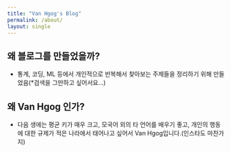 ```yaml
---
title: "Van Hgog's Blog"
permalink: /about/
layout: single
---
```


## 왜 블로그를 만들었을까?
- 통계, 코딩, ML 등에서 개인적으로 반복해서 찾아보는 주제들을 정리하기 위해 만들었음(*검색을 그만하고 싶어서요...)
## 왜 Van Hgog 인가?
- 다음 생에는 평균 키가 매우 크고, 모국어 외의 타 언어를 배우기 좋고, 개인의 행동에 대한 규제가 적은 나라에서 태어나고 싶어서 Van Hgog입니다.(인스타도 마찬가지)
